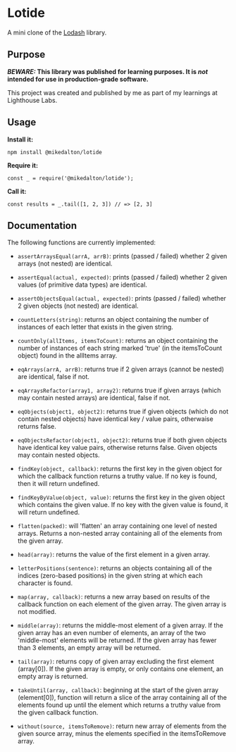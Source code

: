 # Lotide

A mini clone of the [Lodash](https://lodash.com) library.

## Purpose

**_BEWARE:_ This library was published for learning purposes. It is _not_ intended for use in production-grade software.**

This project was created and published by me as part of my learnings at Lighthouse Labs. 

## Usage

**Install it:**

`npm install @mikedalton/lotide`

**Require it:**

`const _ = require('@mikedalton/lotide');`

**Call it:**

`const results = _.tail([1, 2, 3]) // => [2, 3]`

## Documentation

The following functions are currently implemented:

* `assertArraysEqual(arrA, arrB)`: prints (passed / failed) whether 2 given arrays (not nested) are identical.

* `assertEqual(actual, expected)`: prints (passed / failed) whether 2 given values (of primitive data types) are identical.

* `assertObjectsEqual(actual, expected)`: prints (passed / failed) whether 2 given objects (not nested) are identical.

* `countLetters(string)`: returns an object containing the number of instances of each letter that exists in the given string.

* `countOnly(allItems, itemsToCount)`: returns an object containing the number of instances of each string marked 'true' (in the itemsToCount object) found in the allItems array.

* `eqArrays(arrA, arrB)`: returns true if 2 given arrays (cannot be nested) are identical, false if not.

* `eqArraysRefactor(array1, array2)`: returns true if given arrays (which may contain nested arrays) are identical, false if not.

* `eqObjects(object1, object2)`: returns true if given objects (which do not contain nested objects) have identical key / value pairs, otherwaise returns false.

* `eqObjectsRefactor(object1, object2)`: returns true if both given objects have identical key value pairs, otherwise returns false.  Given objects may contain nested objects.

* `findKey(object, callback)`: returns the first key in the given object for which the callback function returns a truthy value. If no key is found, then it will return undefined.

* `findKeyByValue(object, value)`: returns the first key in the given object which contains the given value. If no key with the given value is found, it will return undefined.

* `flatten(packed)`: will 'flatten' an array containing one level of nested arrays.  Returns a non-nested array containing all of the elements from the given array.

* `head(array)`: returns the value of the first element in a given array.

* `letterPositions(sentence)`: returns an objects containing all of the indices (zero-based positions) in the given string at which each character is found.

* `map(array, callback)`: returns a new array based on results of the callback function on each element of the given array.  The given array is not modified.

* `middle(array)`: returns the middle-most element of a given array.  If the given array has an even number of elements, an array of the two 'middle-most' elements will be returned. If the given array has fewer than 3 elements, an empty array will be returned.

* `tail(array)`: returns copy of given array excluding the first element (array[0]). If the given array is empty, or only contains one element, an empty array is returned.

* `takeUntil(array, callback)`: beginning at the start of the given array (element[0]), function will return a slice of the array containing all of the elements found up until the element which returns a truthy value from the given callback function.

* `without(source, itemsToRemove)`: return new array of elements from the given source array, minus the elements specified in the itemsToRemove array.

